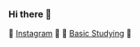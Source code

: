 ### Hi there 👋

💌 [Instagram](https://www.instagram.com/onl___young/) 💌
🌱 [Basic Studying](https://replit.com/@nayoungie7) 🌱
